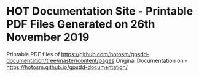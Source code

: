 # HOT Documentation Site - Printable PDF Files Generated on 26th November 2019
Printable PDF files of https://github.com/hotosm/gpsdd-documentation/tree/master/content/pages
Original Documentation on - https://hotosm.github.io/gpsdd-documentation/
